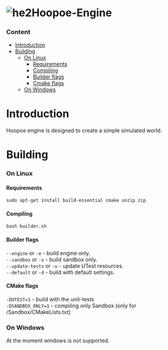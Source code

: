 # ![he2](https://user-images.githubusercontent.com/34447743/121752164-da28ff80-cb0f-11eb-9172-3b678d40b3a5.png)Hoopoe-Engine
##### <h3>Content</h3>
 - [Introduction](#introduction)<br/>
 - [Building](#building)
      - [On Linux](#building-linux)
           - [Requirements](#building-linux-requirements)
           - [Compiling](#building-linux-compiling)
           - [Builder flags](#building-linux-builder-flags)
           - [Cmake flags](#building-cmake-flags)
      - [On Windows](#building-windows)

<a name="introduction"><h1>Introduction</h1></a>
Hoopoe engine is designed to create a simple simulated world.

<a name="building"><h1>Building</h1></a>
<a name="building-linux"><h3>On Linux</h3></a>
<a name="building-linux-requirements"><h4>Requirements</h4></a>

```no-highlight
sudo apt-get install build-essential cmake unzip zip
```
<a name="building-linux-compiling"><h4>Compiling</h4></a>

```no-highlight
bash builder.sh
```
<a name="building-linux-builder-flags"><h4>Builder flags</h4></a>
<code>--engine</code> or <code>-e</code> - build engine only.<br/>
<code>--sandbox</code> or <code>-s</code> - build sandbox only.<br/>
<code>--update-tests</code> or <code>-u</code> - update UTest resources.<br/>
<code>--default</code> or <code>-d</code> - build with default settings.<br/>

<a name="building-cmake-flags"><h4>CMake flags</h4></a>
<code>-DUTEST=1</code> - build with the unit-tests<br/>
<code>-DSANDBOX_ONLY=1</code> - compiling only Sandbox (only for /Sandbox/CMakeLists.txt)<br/>

<a name="building-windows"><h3>On Windows</h3></a>
At the moment windows is not supported.

